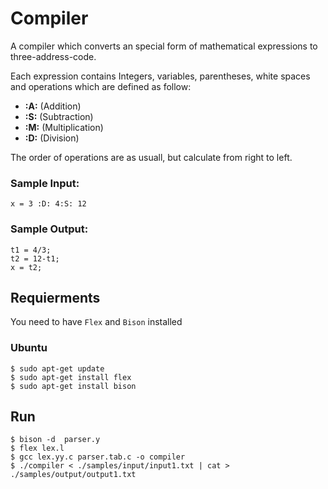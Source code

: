 # Compiler
A compiler which converts an special form of mathematical expressions to three-address-code.

Each expression contains Integers, variables, parentheses, white spaces and operations which are defined as follow: </br>
+ **:A:** (Addition)  
+ **:S:** (Subtraction)  
+ **:M:** (Multiplication)  
+ **:D:** (Division)  

The order of operations are as usuall, but calculate from right to left.

### Sample Input:
```
x = 3 :D: 4:S: 12
```

### Sample Output:
```
t1 = 4/3;
t2 = 12-t1;
x = t2;
```




## Requierments
You need to have ```Flex``` and ```Bison``` installed 

### Ubuntu
```
$ sudo apt-get update
$ sudo apt-get install flex
$ sudo apt-get install bison 
```

## Run
```
$ bison -d  parser.y
$ flex lex.l
$ gcc lex.yy.c parser.tab.c -o compiler
$ ./compiler < ./samples/input/input1.txt | cat > ./samples/output/output1.txt
```
